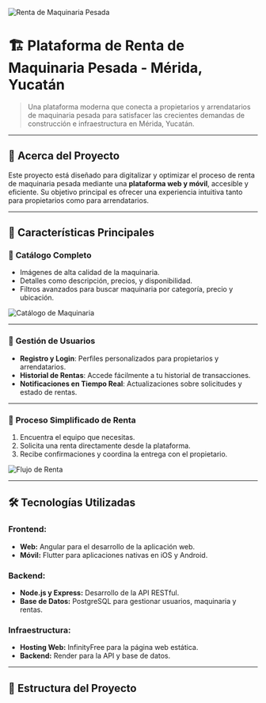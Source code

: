 ![Renta de Maquinaria Pesada](https://via.placeholder.com/1200x400.png?text=Renta+de+Maquinaria+Pesada)

# 🏗️ Plataforma de Renta de Maquinaria Pesada - Mérida, Yucatán

> Una plataforma moderna que conecta a propietarios y arrendatarios de maquinaria pesada para satisfacer las crecientes demandas de construcción e infraestructura en Mérida, Yucatán.

---

## 🚜 **Acerca del Proyecto**

Este proyecto está diseñado para digitalizar y optimizar el proceso de renta de maquinaria pesada mediante una **plataforma web y móvil**, accesible y eficiente. Su objetivo principal es ofrecer una experiencia intuitiva tanto para propietarios como para arrendatarios.

---

## 🎯 **Características Principales**

### 📖 **Catálogo Completo**
- Imágenes de alta calidad de la maquinaria.
- Detalles como descripción, precios, y disponibilidad.
- Filtros avanzados para buscar maquinaria por categoría, precio y ubicación.

![Catálogo de Maquinaria](https://via.placeholder.com/800x400.png?text=Vista+del+Cat%C3%A1logo)

---

### 👥 **Gestión de Usuarios**
- **Registro y Login**: Perfiles personalizados para propietarios y arrendatarios.
- **Historial de Rentas**: Accede fácilmente a tu historial de transacciones.
- **Notificaciones en Tiempo Real**: Actualizaciones sobre solicitudes y estado de rentas.

---

### 📅 **Proceso Simplificado de Renta**
1. Encuentra el equipo que necesitas.
2. Solicita una renta directamente desde la plataforma.
3. Recibe confirmaciones y coordina la entrega con el propietario.

![Flujo de Renta](https://via.placeholder.com/800x400.png?text=Proceso+de+Renta)

---

## 🛠️ **Tecnologías Utilizadas**

### **Frontend:**
- **Web:** Angular para el desarrollo de la aplicación web.
- **Móvil:** Flutter para aplicaciones nativas en iOS y Android.

### **Backend:**
- **Node.js y Express:** Desarrollo de la API RESTful.
- **Base de Datos:** PostgreSQL para gestionar usuarios, maquinaria y rentas.

### **Infraestructura:**
- **Hosting Web:** InfinityFree para la página web estática.
- **Backend:** Render para la API y base de datos.

---

## 📂 **Estructura del Proyecto**

